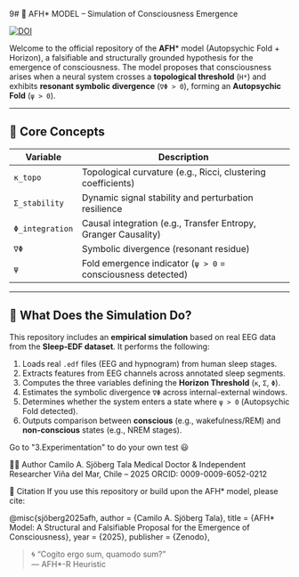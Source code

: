 9# 🧠 AFH* MODEL – Simulation of Consciousness Emergence

[![DOI](https://zenodo.org/badge/DOI/10.5281/zenodo.15541550.svg)](https://doi.org/10.5281/zenodo.15541550)

Welcome to the official repository of the **AFH*** model (Autopsychic Fold + Horizon), a falsifiable and structurally grounded hypothesis for the emergence of consciousness. The model proposes that consciousness arises when a neural system crosses a **topological threshold** (`H*`) and exhibits **resonant symbolic divergence** (`∇Φ > 0`), forming an **Autopsychic Fold** (`ψ > 0`).

---

## 🧩 Core Concepts

| Variable        | Description                                                  |
|-----------------|--------------------------------------------------------------|
| `κ_topo`        | Topological curvature (e.g., Ricci, clustering coefficients) |
| `Σ_stability`   | Dynamic signal stability and perturbation resilience         |
| `Φ_integration` | Causal integration (e.g., Transfer Entropy, Granger Causality) |
| `∇Φ`            | Symbolic divergence (resonant residue)                       |
| `ψ`             | Fold emergence indicator (`ψ > 0` = consciousness detected)  |

---

## 🧪 What Does the Simulation Do?

This repository includes an **empirical simulation** based on real EEG data from the **Sleep-EDF dataset**. It performs the following:

1. Loads real `.edf` files (EEG and hypnogram) from human sleep stages.
2. Extracts features from EEG channels across annotated sleep segments.
3. Computes the three variables defining the **Horizon Threshold** (`κ`, `Σ`, `Φ`).
4. Estimates the symbolic divergence `∇Φ` across internal-external windows.
5. Determines whether the system enters a state where `ψ > 0` (Autopsychic Fold detected).
6. Outputs comparison between **conscious** (e.g., wakefulness/REM) and **non-conscious** states (e.g., NREM stages).

Go to "3.Experimentation" to do your own test 😃


🧑‍🔬 Author
Camilo A. Sjöberg Tala
Medical Doctor & Independent Researcher
Viña del Mar, Chile – 2025
ORCID: 0009-0009-6052-0212

🧾 Citation
If you use this repository or build upon the AFH* model, please cite:

@misc{sjöberg2025afh,
  author = {Camilo A. Sjöberg Tala},
  title = {AFH* Model: A Structural and Falsifiable Proposal for the Emergence of Consciousness},
  year = {2025},
  publisher = {Zenodo},
 
> 🌀 “Cogito ergo sum, quamodo sum?”  
> — AFH*-R Heuristic
